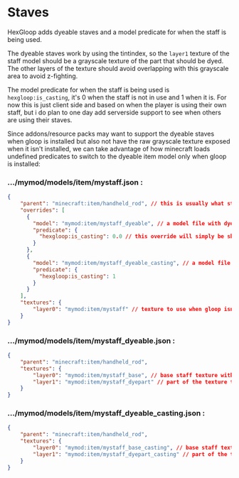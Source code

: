 # Staves

HexGloop adds dyeable staves and a model predicate for when the staff is being used.

The dyeable staves work by using the tintindex, so the `layer1` texture of the staff model should be a grayscale texture of the part that should be dyed. The other layers of the texture should avoid overlapping with this grayscale area to avoid z-fighting.

The model predicate for when the staff is being used is `hexgloop:is_casting`, it's 0 when the staff is not in use and 1 when it is. For now this is just client side and based on when the player is using their own staff, but i do plan to one day add serverside support to see when others are using their staves.

Since addons/resource packs may want to support the dyeable staves when gloop is installed but also not have the raw grayscale texture exposed when it isn't installed, we can take advantage of how minecraft loads undefined predicates to switch to the dyeable item model only when gloop is installed:

### .../mymod/models/item/mystaff.json :
```json
{
    "parent": "minecraft:item/handheld_rod", // this is usually what staves use to be positioned correctly in the player's hand but isn't required
    "overrides": [
      {
        "model": "mymod:item/mystaff_dyeable", // a model file with dyeable texture on layer1
        "predicate": {
          "hexgloop:is_casting": 0.0 // this override will simply be skipped if gloop is not installed. you'll still need this even if you don't plan on adding a separate casting model/texture
        }
      },
      {
        "model": "mymod:item/mystaff_dyeable_casting", // a model file for a dyeable texture when the staff is in use - you don't need this section if you don't have/want a casting model
        "predicate": {
          "hexgloop:is_casting": 1
        }
      }
    ],
    "textures": {
        "layer0": "mymod:item/mystaff" // texture to use when gloop isn't installed
    }
}
```

### .../mymod/models/item/mystaff_dyeable.json :
```json
{
    "parent": "minecraft:item/handheld_rod",
    "textures": {
        "layer0": "mymod:item/mystaff_base", // base staff texture with the dyeable bit cut out
        "layer1": "mymod:item/mystaff_dyepart" // part of the texture to be dyed
    }
}
```

### .../mymod/models/item/mystaff_dyeable_casting.json :
```json
{
    "parent": "minecraft:item/handheld_rod",
    "textures": {
        "layer0": "mymod:item/mystaff_base_casting", // base staff texture with the dyeable bit cut out
        "layer1": "mymod:item/mystaff_dyepart_casting" // part of the texture to be dyed
    }
}
```
